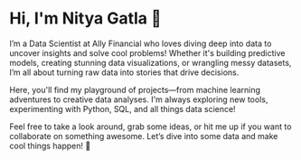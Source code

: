 
# Hi, I'm Nitya Gatla 👋

I’m a Data Scientist at Ally Financial who loves diving deep into data to uncover insights and solve cool problems! Whether it's building predictive models, creating stunning data visualizations, or wrangling messy datasets, I’m all about turning raw data into stories that drive decisions.

Here, you'll find my playground of projects—from machine learning adventures to creative data analyses. I'm always exploring new tools, experimenting with Python, SQL, and all things data science!

Feel free to take a look around, grab some ideas, or hit me up if you want to collaborate on something awesome. Let’s dive into some data and make cool things happen! 🚀
